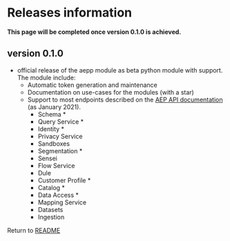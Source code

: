 # Releases information

__This page will be completed once version 0.1.0 is achieved.__

## version 0.1.0

* official release of the aepp module as beta python module with support.\
  The module include:
  * Automatic token generation and maintenance
  * Documentation on use-cases for the modules (with a star)
  * Support to most endpoints described on the [AEP API documentation](https://www.adobe.io/apis/experienceplatform/home/api-reference.html) (as January 2021).
    * Schema *
    * Query Service *
    * Identity *
    * Privacy Service
    * Sandboxes
    * Segmentation *
    * Sensei
    * Flow Service
    * Dule
    * Customer Profile *
    * Catalog *
    * Data Access *
    * Mapping Service
    * Datasets
    * Ingestion

Return to [README](../README.md)